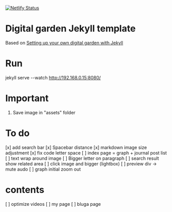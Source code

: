 [![Netlify Status](https://api.netlify.com/api/v1/badges/0e991227-5861-44c3-950d-0d6760c5e8cd/deploy-status)](https://app.netlify.com/sites/happpinggarden/deploys)

# Digital garden Jekyll template
Based on [Setting up your own digital garden with Jekyll](https://maximevaillancourt.com/blog/setting-up-your-own-digital-garden-with-jekyll)

# Run
jekyll serve --watch
http://192.168.0.15:8080/

# Important
1. Save image in "assets" folder



# To do
[x] add search bar
[x] Spacebar distance
[x] markdown image size adjustment 
[x] fix code letter space
[ ] index page = graph + journal post list
[ ] text wrap around image
[ ] Bigger letter on paragraph
[ ] search result show related area
[ ] click image and bigger (lightbox)
[ ] preview div -> mute audo
[ ] graph initial zoom out 

# contents
[ ] optimize videos
[ ] my page
[ ] bluga page